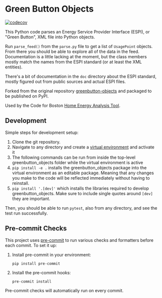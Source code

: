 # Green Button Objects

[![codecov](https://codecov.io/gh/codeforboston/greenbutton_objects/graph/badge.svg?token=8P2NMOUWDO)](https://codecov.io/gh/codeforboston/greenbutton_objects)

This Python code parses an Energy Service Provider Interface
(ESPI), or "Green Button", XML file into Python objects.

Run `parse_feed()` from the `parse.py` file to get a list of `UsagePoint`
objects.  From there you should be able to explore all of the data in the
feed.  Documentation is a little lacking at the moment, but the class
members mostly match the names from the ESPI standard (or at least the XML
entities).

There's a bit of documentation in the `doc` directory about the ESPI
standard, mostly figured out from public sources and actual ESPI files.

Forked from the original repository [greenbutton-objects](https://github.com/asciipip/greenbutton-python)
and packaged to be published on PyPI.

Used by the Code for Boston [Home Energy Analysis Tool](https://github.com/codeforboston/home-energy-analysis-tool).


## Development
Simple steps for development setup:

1. Clone the git repository.
3. Navigate to any directory and create a [virtual environment](https://docs.python.org/3/library/venv.html#creating-virtual-environments) and activate it
4. The following commands can be run from inside the top-level greenbutton_objects folder while the virtual environment is active
5. `pip install -e .` installs the greenbutton_objects package into the virtual environment as an editable package. Meaning that any changes you make to the code will be reflected immediately without having to reinstall.
6. `pip install '.[dev]'` which installs the libraries required to develop greenbutton_objects.  Make sure to include single quotes around `[dev]` they are important.

Then, you should be able to run `pytest`, also from any directory, and see the test run successfully.

## Pre-commit Checks

This project uses [pre-commit](https://pre-commit.com/) to run various checks and formatters before each commit. To set it up:

1. Install pre-commit in your environment:
   ```
   pip install pre-commit
   ```

2. Install the pre-commit hooks:
   ```
   pre-commit install
   ```

Pre-commit checks will automatically run on every commit.
